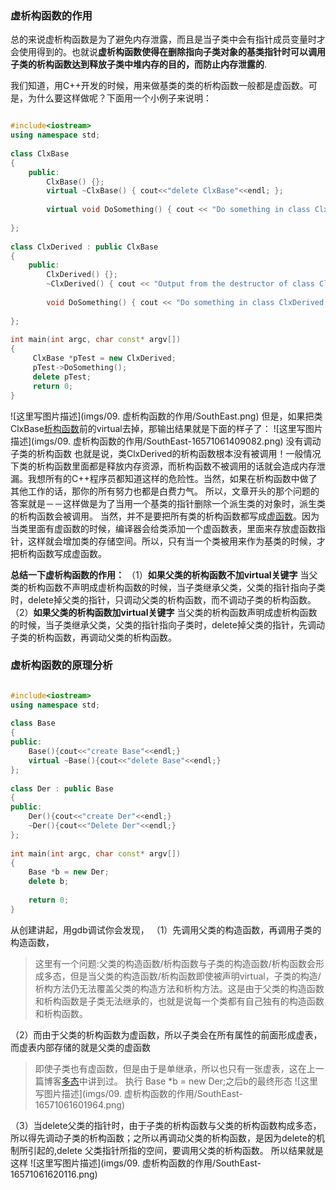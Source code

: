 ### 虚析构函数的作用
总的来说虚析构函数是为了避免内存泄露，而且是当子类中会有指针成员变量时才会使用得到的。也就说**虚析构函数使得在删除指向子类对象的基类指针时可以调用子类的析构函数达到释放子类中堆内存的目的，而防止内存泄露的**.

我们知道，用C++开发的时候，用来做基类的类的析构函数一般都是虚函数。可是，为什么要这样做呢？下面用一个小例子来说明：

```cpp

#include<iostream>
using namespace std;
 
class ClxBase
{
    public:
        ClxBase() {};
        virtual ~ClxBase() { cout<<"delete ClxBase"<<endl; };
 
        virtual void DoSomething() { cout << "Do something in class ClxBase!" << endl;  };
 
};
 
class ClxDerived : public ClxBase
{
    public:
        ClxDerived() {};
        ~ClxDerived() { cout << "Output from the destructor of class ClxDerived!" << endl;  };
 
        void DoSomething() { cout << "Do something in class ClxDerived!" << endl;  };
 
};
 
int main(int argc, char const* argv[])
{
     ClxBase *pTest = new ClxDerived;
     pTest->DoSomething();
     delete pTest;
     return 0;
}
```

![这里写图片描述](imgs/09. 虚析构函数的作用/SouthEast.png) 
但是，如果把类ClxBase[析构函数](https://so.csdn.net/so/search?q=析构函数&spm=1001.2101.3001.7020)前的virtual去掉，那输出结果就是下面的样子了： 
![这里写图片描述](imgs/09. 虚析构函数的作用/SouthEast-16571061409082.png) 
没有调动子类的析构函数 
也就是说，类ClxDerived的析构函数根本没有被调用！一般情况下类的析构函数里面都是释放内存资源，而析构函数不被调用的话就会造成内存泄漏。我想所有的C++程序员都知道这样的危险性。当然，如果在析构函数中做了其他工作的话，那你的所有努力也都是白费力气。 
所以，文章开头的那个问题的答案就是－－这样做是为了当用一个基类的指针删除一个派生类的对象时，派生类的析构函数会被调用。 
当然，并不是要把所有类的析构函数都写成[虚函数](https://so.csdn.net/so/search?q=虚函数&spm=1001.2101.3001.7020)。因为当类里面有虚函数的时候，编译器会给类添加一个虚函数表，里面来存放虚函数指针，这样就会增加类的存储空间。所以，只有当一个类被用来作为基类的时候，才把析构函数写成虚函数。

**总结一下虚析构函数的作用：** 
（1）**如果父类的析构函数不加virtual关键字** 
当父类的析构函数不声明成虚析构函数的时候，当子类继承父类，父类的指针指向子类时，delete掉父类的指针，只调动父类的析构函数，而不调动子类的析构函数。 
（2）**如果父类的析构函数加virtual关键字** 
当父类的析构函数声明成虚析构函数的时候，当子类继承父类，父类的指针指向子类时，delete掉父类的指针，先调动子类的析构函数，再调动父类的析构函数。 

### 虚析构函数的原理分析

```cpp

#include<iostream>
using namespace std;
 
class Base
{
public:
    Base(){cout<<"create Base"<<endl;}
    virtual ~Base(){cout<<"delete Base"<<endl;}
};
 
class Der : public Base
{
public:
    Der(){cout<<"create Der"<<endl;}
    ~Der(){cout<<"Delete Der"<<endl;}
};
 
int main(int argc, char const* argv[])
{
    Base *b = new Der;
    delete b;
 
    return 0;
}

```

从创建讲起，用gdb调试你会发现， 
（1）先调用父类的构造函数，再调用子类的构造函数，

> 这里有一个问题:父类的构造函数/析构函数与子类的构造函数/析构函数会形成多态，但是当父类的构造函数/析构函数即使被声明virtual，子类的构造/析构方法仍无法覆盖父类的构造方法和析构方法。这是由于父类的构造函数和析构函数是子类无法继承的，也就是说每一个类都有自己独有的构造函数和析构函数。

（2）而由于父类的析构函数为虚函数，所以子类会在所有属性的前面形成虚表，而虚表内部存储的就是父类的虚函数

> 即使子类也有虚函数，但是由于是单继承，所以也只有一张虚表，这在上一篇博客[多态](http://blog.csdn.net/derkampf/article/details/62046205)中讲到过。 
> 执行 Base *b = new Der;之后b的最终形态 
> ![这里写图片描述](imgs/09. 虚析构函数的作用/SouthEast-16571061601964.png)

（3）当delete父类的指针时，由于子类的析构函数与父类的析构函数构成多态，所以得先调动子类的析构函数；之所以再调动父类的析构函数，是因为delete的机制所引起的,delete 父类指针所指的空间，要调用父类的析构函数。 
所以结果就是这样 
![这里写图片描述](imgs/09. 虚析构函数的作用/SouthEast-16571061620116.png)